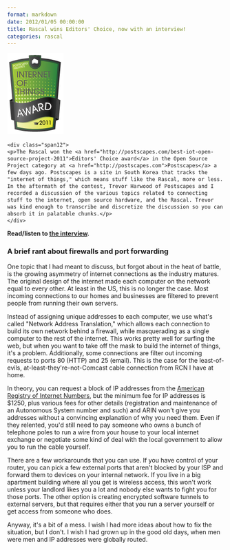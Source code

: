 ```yaml
---
format: markdown
date: 2012/01/05 00:00:00
title: Rascal wins Editors' Choice, now with an interview!
categories: rascal
---
```

<div class="row">
    <img class="span2" src="/img/postscapes-award-badge.png">

    <div class="span12">
    <p>The Rascal won the <a href="http://postscapes.com/best-iot-open-source-project-2011">Editors' Choice award</a> in the Open Source Project category at <a href="http://postscapes.com">Postscapes</a> a few days ago. Postscapes is a site in South Korea that tracks the "internet of things," which means stuff like the Rascal, more or less. In the aftermath of the contest, Trevor Harwood of Postscapes and I recorded a discussion of the various topics related to connecting stuff to the internet, open source hardware, and the Rascal. Trevor was kind enough to transcribe and discretize the discussion so you can absorb it in palatable chunks.</p>
    </div>
</div>

**Read/listen to [the interview][1].**

### A brief rant about firewalls and port forwarding ###

One topic that I had meant to discuss, but forgot about in the heat of battle, is the growing asymmetry of internet connections as the industry matures. The original design of the internet made each computer on the network equal to every other. At least in the US, this is no longer the case. Most incoming connections to our homes and businesses are filtered to prevent people from running their own servers.

Instead of assigning unique addresses to each computer, we use what's called "Network Address Translation," which allows each connection to build its own network behind a firewall, while masquerading as a single computer to the rest of the internet. This works pretty well for surfing the web, but when you want to take off the mask to build the internet of things, it's a problem. Additionally, some connections are filter out incoming requests to ports 80 (HTTP) and 25 (email). This is the case for the least-of-evils, at-least-they're-not-Comcast cable connection from RCN I have at home.

In theory, you can request a block of IP addresses from the [American Registry of Internet Numbers][2], but the minimum fee for IP addresses is $1250, plus various fees for other details (registration and maintenance of an Autonomous System number and such) and ARIN won't give you addresses without a convincing explanation of why you need them. Even if they relented, you'd still need to pay someone who owns a bunch of telephone poles to run a wire from your house to your local internet exchange or negotiate some kind of deal with the local government to allow you to run the cable yourself.

There are a few workarounds that you can use. If you have control of your router, you can pick a few external ports that aren't blocked by your ISP and forward them to devices on your internal network. If you live in a big apartment building where all you get is wireless access, this won't work unless your landlord likes you a lot and nobody else wants to fight you for those ports. The other option is creating encrypted software tunnels to external servers, but that requires either that you run a server yourself or get access from someone who does.

Anyway, it's a bit of a mess. I wish I had more ideas about how to fix the situation, but I don't. I wish I had grown up in the good old days, when men were men and IP addresses were globally routed.

[1]: http://postscapes.com/iot-open-source-computers-a-conversation-with-rascal-creator-brandon-stafford
[2]: https://www.arin.net/fees/fee_schedule.html